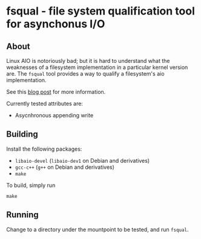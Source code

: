 # fsqual - file system qualification tool for asynchonus I/O

## About

Linux AIO is notoriously bad; but it is hard to understand what the weaknesses of a filesystem implementation in a particular kernel version are. The `fsqual` tool provides a way to qualify a filesystem's aio implementation.

See this [blog post](http://www.scylladb.com/2016/02/09/qualifying-filesystems/) for more information.

Currently tested attributes are:
 * Asycnhronous appending write

## Building

Install the following packages:
 * `libaio-devel` (`libaio-dev1` on Debian and derivatives)
 * `gcc-c++` (`g++` on Debian and derivatives)
 * `make`

To build, simply run

    make

## Running

Change to a directory under the mountpoint to be tested, and run `fsqual`.

